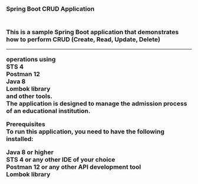 <h3>Spring Boot CRUD Application<h3></br>
This is a sample Spring Boot application that demonstrates how to perform CRUD (Create, Read, Update, Delete) </br>
<hr>
operations using</br>
STS 4</br>
Postman 12</br>
Java 8</br>
Lombok library</br>
and other tools.</br>
The application is designed to manage the admission process of an educational institution.</br>

Prerequisites</br>
To run this application, you need to have the following installed:</br>

Java 8 or higher</br>
STS 4 or any other IDE of your choice</br>
Postman 12 or any other API development tool</br>
Lombok library</br>
